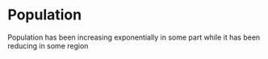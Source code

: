 <h1>Population </h1>

<p>Population has been increasing exponentially in some part while it has been reducing in some region</p>
